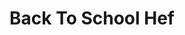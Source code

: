 ---
title: Back To School Hef
bjcp_cat: Weissbier (10 A)
brew_date: August 13, 2023
type: homebrew_recipe
short_description: 
page_url: /recipes/Back_To_School_Hef.html
---